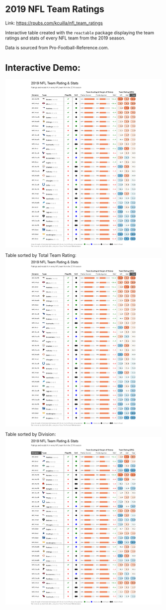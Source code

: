 # 2019 NFL Team Ratings

Link: https://rpubs.com/kcuilla/nfl_team_ratings

Interactive table created with the `reactable` package displaying the team ratings and stats of every NFL team from the 2019 season.

Data is sourced from Pro-Football-Reference.com.

# Interactive Demo:
![Sorted by Team Rating](TableSortedbyTeamRating.png)

Table sorted by Total Team Rating:
![Sorted by Team Rating](TableSortedbyTeamRating.png)

Table sorted by Division:
![Sorted by Division](TableSortedbyDivision.png)
